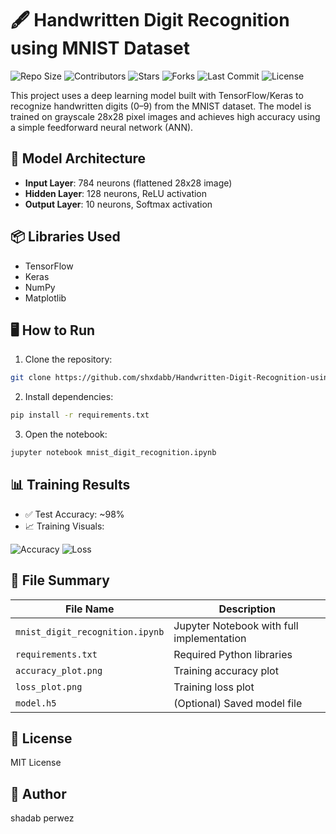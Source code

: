 # 🖋️ Handwritten Digit Recognition using MNIST Dataset

![Repo Size](https://img.shields.io/github/repo-size/shxdabb/Handwritten-Digit-Recognition-using-MNIST-Dataset?style=flat-square)
![Contributors](https://img.shields.io/github/contributors/shxdabb/Handwritten-Digit-Recognition-using-MNIST-Dataset?style=flat-square)
![Stars](https://img.shields.io/github/stars/shxdabb/Handwritten-Digit-Recognition-using-MNIST-Dataset?style=flat-square)
![Forks](https://img.shields.io/github/forks/shxdabb/Handwritten-Digit-Recognition-using-MNIST-Dataset?style=flat-square)
![Last Commit](https://img.shields.io/github/last-commit/shxdabb/Handwritten-Digit-Recognition-using-MNIST-Dataset?style=flat-square)
![License](https://img.shields.io/github/license/shxdabb/Handwritten-Digit-Recognition-using-MNIST-Dataset?style=flat-square)

This project uses a deep learning model built with TensorFlow/Keras to recognize handwritten digits (0–9) from the MNIST dataset. The model is trained on grayscale 28x28 pixel images and achieves high accuracy using a simple feedforward neural network (ANN).

## 🧠 Model Architecture

- **Input Layer**: 784 neurons (flattened 28x28 image)
- **Hidden Layer**: 128 neurons, ReLU activation
- **Output Layer**: 10 neurons, Softmax activation

## 📦 Libraries Used

- TensorFlow
- Keras
- NumPy
- Matplotlib

## 🖥️ How to Run

1. Clone the repository:
```bash
git clone https://github.com/shxdabb/Handwritten-Digit-Recognition-using-MNIST-Dataset.git
```

2. Install dependencies:
```bash
pip install -r requirements.txt
```

3. Open the notebook:
```bash
jupyter notebook mnist_digit_recognition.ipynb
```

## 📊 Training Results

- ✅ Test Accuracy: ~98%
- 📈 Training Visuals:

![Accuracy](accuracy_plot.png)
![Loss](loss_plot.png)

## 📁 File Summary

| File Name                 | Description                                  |
|--------------------------|----------------------------------------------|
| `mnist_digit_recognition.ipynb` | Jupyter Notebook with full implementation |
| `requirements.txt`       | Required Python libraries                     |
| `accuracy_plot.png`      | Training accuracy plot                        |
| `loss_plot.png`          | Training loss plot                            |
| `model.h5`               | (Optional) Saved model file                   |

## 📜 License

MIT License

## 👤 Author

shadab perwez
